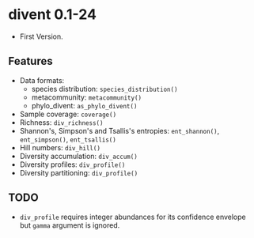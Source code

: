 # divent 0.1-24

- First Version.

## Features

- Data formats: 
    - species distribution: `species_distribution()`
    - metacommunity: `metacommunity()`
    - phylo_divent: `as_phylo_divent()`
- Sample coverage: `coverage()`
- Richness: `div_richness()`
- Shannon's, Simpson's and Tsallis's entropies: `ent_shannon()`, `ent_simpson()`, `ent_tsallis()`
- Hill numbers: `div_hill()`
- Diversity accumulation: `div_accum()`
- Diversity profiles: `div_profile()`
- Diversity partitioning: `div_profile()`

## TODO
- `div_profile` requires integer abundances for its confidence envelope but `gamma` argument is ignored.
